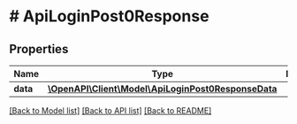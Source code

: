 # # ApiLoginPost0Response

## Properties

Name | Type | Description | Notes
------------ | ------------- | ------------- | -------------
**data** | [**\OpenAPI\Client\Model\ApiLoginPost0ResponseData**](ApiLoginPost0ResponseData.md) |  |

[[Back to Model list]](../../README.md#models) [[Back to API list]](../../README.md#endpoints) [[Back to README]](../../README.md)

